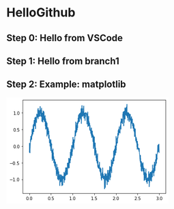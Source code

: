 # HelloGithub

## Step 0: Hello from VSCode 

## Step 1: Hello from branch1

## Step 2: Example: matplotlib 
![Alt Text](materials/sin_noised.png)